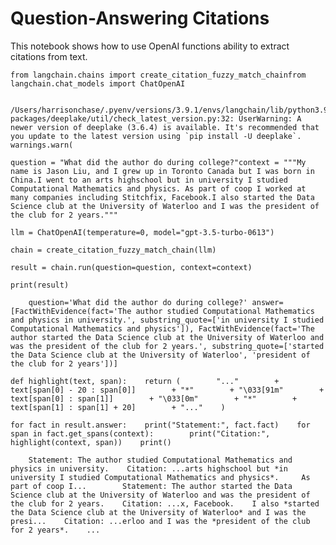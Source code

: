 Question-Answering Citations
============================

This notebook shows how to use OpenAI functions ability to extract citations from text.

    from langchain.chains import create_citation_fuzzy_match_chainfrom langchain.chat_models import ChatOpenAI

        /Users/harrisonchase/.pyenv/versions/3.9.1/envs/langchain/lib/python3.9/site-packages/deeplake/util/check_latest_version.py:32: UserWarning: A newer version of deeplake (3.6.4) is available. It's recommended that you update to the latest version using `pip install -U deeplake`.      warnings.warn(

    question = "What did the author do during college?"context = """My name is Jason Liu, and I grew up in Toronto Canada but I was born in China.I went to an arts highschool but in university I studied Computational Mathematics and physics. As part of coop I worked at many companies including Stitchfix, Facebook.I also started the Data Science club at the University of Waterloo and I was the president of the club for 2 years."""

    llm = ChatOpenAI(temperature=0, model="gpt-3.5-turbo-0613")

    chain = create_citation_fuzzy_match_chain(llm)

    result = chain.run(question=question, context=context)

    print(result)

        question='What did the author do during college?' answer=[FactWithEvidence(fact='The author studied Computational Mathematics and physics in university.', substring_quote=['in university I studied Computational Mathematics and physics']), FactWithEvidence(fact='The author started the Data Science club at the University of Waterloo and was the president of the club for 2 years.', substring_quote=['started the Data Science club at the University of Waterloo', 'president of the club for 2 years'])]

    def highlight(text, span):    return (        "..."        + text[span[0] - 20 : span[0]]        + "*"        + "\033[91m"        + text[span[0] : span[1]]        + "\033[0m"        + "*"        + text[span[1] : span[1] + 20]        + "..."    )

    for fact in result.answer:    print("Statement:", fact.fact)    for span in fact.get_spans(context):        print("Citation:", highlight(context, span))    print()

        Statement: The author studied Computational Mathematics and physics in university.    Citation: ...arts highschool but *in university I studied Computational Mathematics and physics*.     As part of coop I...        Statement: The author started the Data Science club at the University of Waterloo and was the president of the club for 2 years.    Citation: ...x, Facebook.    I also *started the Data Science club at the University of Waterloo* and I was the presi...    Citation: ...erloo and I was the *president of the club for 2 years*.    ...